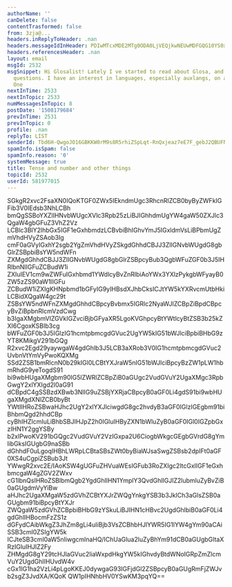 ```yaml
---
authorName: ''
canDelete: false
contentTrasformed: false
from: 3zja@...
headers.inReplyToHeader: .nan
headers.messageIdInHeader: PDIwMTcxMDE2MTg0ODA0LjVEQjkwNEUwMDFGQG10YS0xLm9wZW5tYWlsYm94Lm9nPg==
headers.referencesHeader: .nan
layout: email
msgId: 2532
msgSnippet: Hi Glosalist! Lately I ve started to read about Glosa, and I have some
  questions. I have an interest in languages, especially auxlangs, on a hobby level.
  One
nextInTime: 2533
nextInTopic: 2533
numMessagesInTopic: 8
postDate: '1508179684'
prevInTime: 2531
prevInTopic: 0
profile: .nan
replyTo: LIST
senderId: Tbd6H-QwgoJO16GBKKW0rM9s8R5rhiZSpLqt-RnQxjeaz7eE7F_gebJ2QBUFNtd55z-gfKgKNyn3Nxk
spamInfo.isSpam: false
spamInfo.reason: '0'
systemMessage: true
title: Tense and number and other things
topicId: 2532
userId: 581977015
---
```


SGkgR2xvc2FsaXN0IQoKTGF0ZWx5IEkndmUgc3RhcnRlZCB0byByZWFkIGFib3V0IEdsb3NhLCBh
bmQgSSBoYXZlIHNvbWUgcXVlc3Rpb25zLiBJIGhhdmUgYW4gaW50ZXJlc3QgaW4gbGFuZ3VhZ2Vz
LCBlc3BlY2lhbGx5IGF1eGxhbmdzLCBvbiBhIGhvYmJ5IGxldmVsLiBPbmUgZmVhdHVyZSAob3Ig
cmF0aGVyIGxhY2sgb2YgZmVhdHVyZSkgdGhhdCBJJ3ZlIGNvbWUgdG8gbGlrZSBpbiBsYW5ndWFn
ZXMgdGhhdCBJJ3ZlIGNvbWUgdG8gbGlrZSBpcyBub3QgbWFuZGF0b3J5IHRlbnNlIGFuZCBudW1i
ZXIuIEV1cm9wZWFuIGxhbmd1YWdlcyBvZnRlbiAoYWx3YXlzPykgbWFyayB0ZW5zZS90aW1lIGFu
ZCBudW1iZXIgKHNpbmd1bGFyIG9yIHBsdXJhbCksICJtYW5kYXRvcmUtbHkiLCBidXQgaW4gc29t
ZSBsYW5ndWFnZXMgdGhhdCBpcyBvbmx5IGRlc2NyaWJlZCBpZiBpdCBpcyBvZiBpbnRlcmVzdCwg
b3IgaXMgbmVlZGVkIGZvciBjbGFyaXR5LgoKVGhpcyBtYWtlcyBtZSB3b25kZXI6CgoxKSBIb3cg
bWFuZGF0b3J5IGlzIG1hcmtpbmcgdGVuc2UgYW5kIG51bWJlciBpbiBHbG9zYT8KMikgV291bGQg
R2xvc2Egd29yaywgaW4gdGhlb3J5LCB3aXRob3V0IG1hcmtpbmcgdGVuc2UvbnVtYmVyPwoKQXMg
SSd2ZSB1bmRlcnN0b29kIGl0LCBtYXJraW5nIG51bWJlciBpcyBzZW1pLW1hbmRhdG9yeTogdS91
bi9wbHUgaXMgbm90IG5lZWRlZCBpZiB0aGUgc2VudGVuY2UgaXMgc3RpbGwgY2xlYXIgd2l0aG91
dCBpdC4gSSBzdXBwb3NlIG9uZSBjYXRjaCBpcyB0aGF0Li4gdS91bi9wbHUgaXMgdXNlZCB0byBt
YWtlIHRoZSBwaHJhc2UgY2xlYXJlciwgdG8gc2hvdyB3aGF0IGlzIGEgbm91biBhbmQgd2hhdCBp
cyBhIHZlcmIuLiBhbSBJIHJpZ2h0IGluIHByZXN1bWluZyB0aGF0IGl0IGZpbGxzIHN1Y2ggYSBy
b2xlPwoKV291bGQgc2VudGVuY2VzIGxpa2U6CiogbWkgcGEgbGVrdG8gYmlibGksIGUgbG9naSBb
dGhhdF0uLgoqIHBhLWRpLCBtaSBsZWt0byBiaWJsaSwgZSBsb2dpIFt0aGF0XS4uCgpiZSBub3Jt
YWwgR2xvc2E/IAoKSW4gUGFuZHVuaWEsIGFub3RoZXIgc2ltcGxlIGF1eGxhbmcgaW4gZGV2ZWxv
cG1lbnQsIHRoZSBlbmQgb2YgdGhlIHN1YmplY3QvdGhlIGJlZ2lubmluZyBvZiB0aGUgdmVyYiBw
aHJhc2UgaXMgaW5zdGVhZCBtYXJrZWQgYnkgYSB3b3JkICh3aGlsZSB0aGUgbm91biBpcyBtYXJr
ZWQgaW5zdGVhZCBpbiBHbG9zYSkuLiBJIHN1cHBvc2UgdGhlbiB0aGF0Li4gdGhlIHBocmFzZS1z
dGFydCAibWkgZ3JhZm8gLi4uIiBjb3VsZCBhbHJlYWR5IG1lYW4gYm90aCAiSSB3cml0ZSIgYW5k
ICJteSB3cml0aW5nIiwgcmlnaHQ/IChUaGlua2luZyBhYm91dCB0aGUgbGltaXRzIGluIHJlZ2Fy
ZHMgdG8gY29tcHJlaGVuc2liaWxpdHkgYW5kIGhvdyBtdWNoIGRpZmZlcmVuY2UgdGhlIHUvdW4v
cGx1IG1ha2VzLi4pLgoKKEJ0dywgaG93IGFjdGl2ZSBpcyB0aGUgRmFjZWJvb2sgZ3JvdXA/KQoK
QW1pIHNhbHV0YSwKM3pqYQ==

